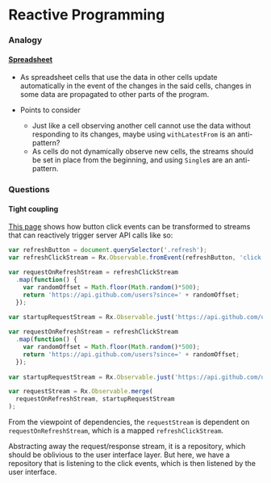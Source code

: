 # Reactive Programming

### Analogy

#### [Spreadsheet](https://stackoverflow.com/a/1033066)

- As spreadsheet cells that use the data in other cells update automatically in the event of the changes in the said cells, 
changes in some data are propagated to other parts of the program.

- Points to consider
  - Just like a cell observing another cell cannot use the data without responding to its changes, maybe using `withLatestFrom` is an anti-pattern?
  - As cells do not dynamically observe new cells, the streams should be set in place from the beginning, and using `Single`s are an anti-pattern.

### Questions

#### Tight coupling

[This page](https://gist.github.com/staltz/868e7e9bc2a7b8c1f754#the-refresh-button) shows how button click events can be transformed to streams that can reactively trigger server API calls like so:

```js
var refreshButton = document.querySelector('.refresh');
var refreshClickStream = Rx.Observable.fromEvent(refreshButton, 'click');

var requestOnRefreshStream = refreshClickStream
  .map(function() {
    var randomOffset = Math.floor(Math.random()*500);
    return 'https://api.github.com/users?since=' + randomOffset;
  });
  
var startupRequestStream = Rx.Observable.just('https://api.github.com/users');

var requestOnRefreshStream = refreshClickStream
  .map(function() {
    var randomOffset = Math.floor(Math.random()*500);
    return 'https://api.github.com/users?since=' + randomOffset;
  });
  
var startupRequestStream = Rx.Observable.just('https://api.github.com/users');

var requestStream = Rx.Observable.merge(
  requestOnRefreshStream, startupRequestStream
);
```

From the viewpoint of dependencies, the `requestStream` is dependent on `requestOnRefreshStream`, which is a mapped `refreshClickStream`.

Abstracting away the request/response stream, it is a repository, which should be oblivious to the user interface layer. But here, we have a repository that is listening to the click events, which is then listened by the user interface.
